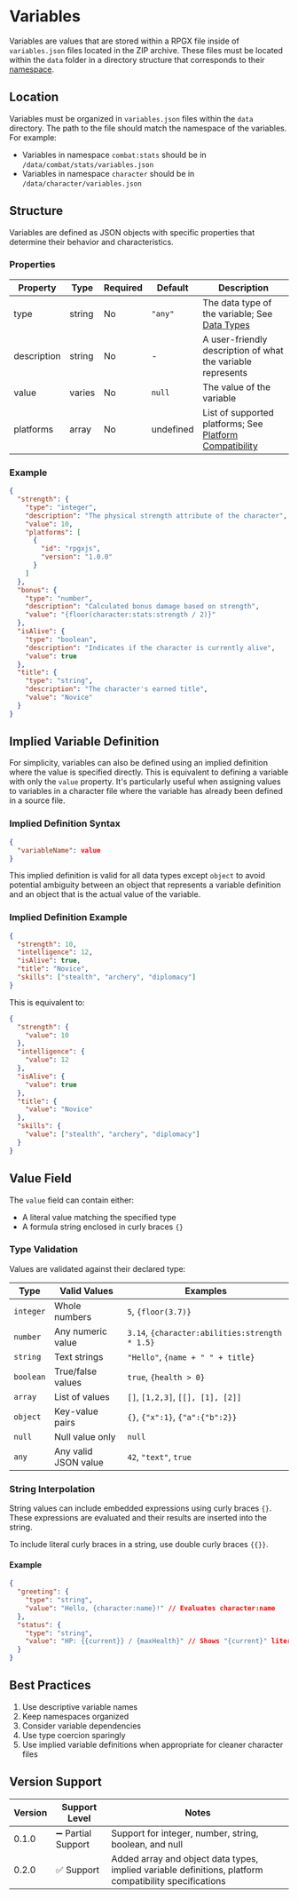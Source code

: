 # Variables

Variables are values that are stored within a RPGX file inside of `variables.json` files located in the ZIP archive. These files must be located within the `data` folder in a directory structure that corresponds to their [namespace](./namespaces.md).

## Location

Variables must be organized in `variables.json` files within the `data` directory. The path to the file should match the namespace of the variables. For example:

- Variables in namespace `combat:stats` should be in `/data/combat/stats/variables.json`
- Variables in namespace `character` should be in `/data/character/variables.json`

## Structure

Variables are defined as JSON objects with specific properties that determine their behavior and characteristics.

### Properties

| Property    | Type   | Required | Default   | Description                                                                                   |
| ----------- | ------ | -------- | --------- | --------------------------------------------------------------------------------------------- |
| type        | string | No       | `"any"`   | The data type of the variable; See [Data Types](../common/data_types.md)                      |
| description | string | No       | -         | A user-friendly description of what the variable represents                                   |
| value       | varies | No       | `null`    | The value of the variable                                                                     |
| platforms   | array  | No       | undefined | List of supported platforms; See [Platform Compatibility](../implementation/compatibility.md) |

### Example

```json
{
  "strength": {
    "type": "integer",
    "description": "The physical strength attribute of the character",
    "value": 10,
    "platforms": [
      {
        "id": "rpgxjs",
        "version": "1.0.0"
      }
    ]
  },
  "bonus": {
    "type": "number",
    "description": "Calculated bonus damage based on strength",
    "value": "{floor(character:stats:strength / 2)}"
  },
  "isAlive": {
    "type": "boolean",
    "description": "Indicates if the character is currently alive",
    "value": true
  },
  "title": {
    "type": "string",
    "description": "The character's earned title",
    "value": "Novice"
  }
}
```

## Implied Variable Definition

For simplicity, variables can also be defined using an implied definition where the value is specified directly. This is equivalent to defining a variable with only the `value` property. It's particularly useful when assigning values to variables in a character file where the variable has already been defined in a source file.

### Implied Definition Syntax

```json
{
  "variableName": value
}
```

This implied definition is valid for all data types except `object` to avoid potential ambiguity between an object that represents a variable definition and an object that is the actual value of the variable.

### Implied Definition Example

```json
{
  "strength": 10,
  "intelligence": 12,
  "isAlive": true,
  "title": "Novice",
  "skills": ["stealth", "archery", "diplomacy"]
}
```

This is equivalent to:

```json
{
  "strength": {
    "value": 10
  },
  "intelligence": {
    "value": 12
  },
  "isAlive": {
    "value": true
  },
  "title": {
    "value": "Novice"
  },
  "skills": {
    "value": ["stealth", "archery", "diplomacy"]
  }
}
```

## Value Field

The `value` field can contain either:

- A literal value matching the specified type
- A formula string enclosed in curly braces `{}`

### Type Validation

Values are validated against their declared type:

| Type      | Valid Values         | Examples                                       |
| --------- | -------------------- | ---------------------------------------------- |
| `integer` | Whole numbers        | `5`, `{floor(3.7)}`                            |
| `number`  | Any numeric value    | `3.14`, `{character:abilities:strength * 1.5}` |
| `string`  | Text strings         | `"Hello"`, `{name + " " + title}`              |
| `boolean` | True/false values    | `true`, `{health > 0}`                         |
| `array`   | List of values       | `[]`, `[1,2,3]`, `[[], [1], [2]]`              |
| `object`  | Key-value pairs      | `{}`, `{"x":1}`, `{"a":{"b":2}}`               |
| `null`    | Null value only      | `null`                                         |
| `any`     | Any valid JSON value | `42`, `"text"`, `true`                         |

### String Interpolation

String values can include embedded expressions using curly braces `{}`. These expressions are evaluated and their results are inserted into the string.

To include literal curly braces in a string, use double curly braces `{{}}`.

#### Example

```json
{
  "greeting": {
    "type": "string",
    "value": "Hello, {character:name}!" // Evaluates character:name
  },
  "status": {
    "type": "string",
    "value": "HP: {{current}} / {maxHealth}" // Shows "{current}" literally and evaluates maxHealth
  }
}
```

## Best Practices

1. Use descriptive variable names
2. Keep namespaces organized
3. Consider variable dependencies
4. Use type coercion sparingly
5. Use implied variable definitions when appropriate for cleaner character files

## Version Support

| Version | Support Level      | Notes                                                                                                  |
| ------- | ------------------ | ------------------------------------------------------------------------------------------------------ |
| 0.1.0   | ➖ Partial Support | Support for integer, number, string, boolean, and null                                                 |
| 0.2.0   | ✅ Support         | Added array and object data types, implied variable definitions, platform compatibility specifications |
